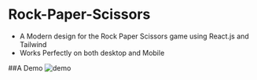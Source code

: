 # Rock-Paper-Scissors 
- A Modern design for the Rock Paper Scissors game using React.js and Tailwind
- Works Perfectly on both desktop and Mobile

##A Demo
![demo](https://user-images.githubusercontent.com/61679566/204388634-902af23e-c1c7-4303-8ab2-bef9fcb23d2c.gif)
